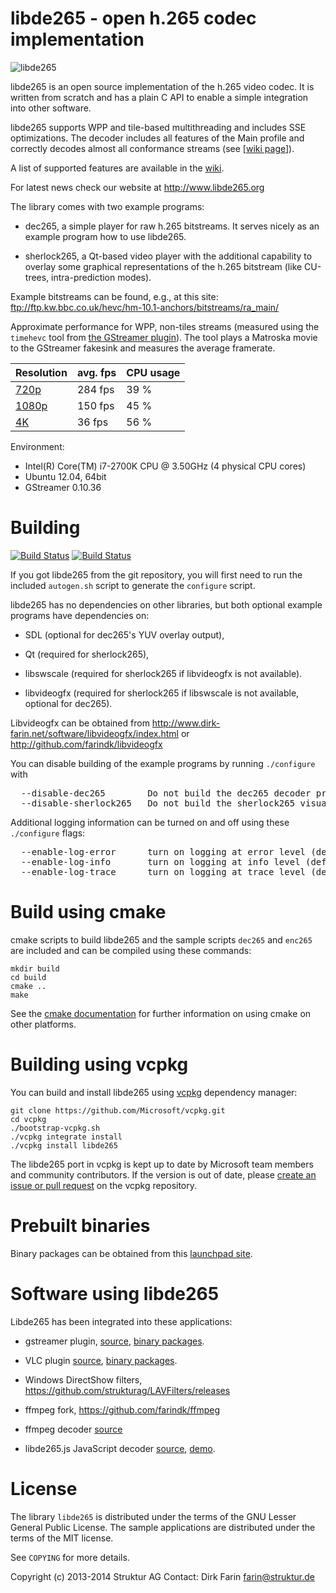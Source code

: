 
libde265 - open h.265 codec implementation
==========================================

![libde265](libde265.png)

libde265 is an open source implementation of the h.265 video codec.
It is written from scratch and has a plain C API to enable
a simple integration into other software.

libde265 supports WPP and tile-based multithreading and includes SSE optimizations.
The decoder includes all features of the Main profile and correctly decodes almost all
conformance streams (see [[wiki page](https://github.com/strukturag/libde265/wiki/Decoder-conformance)]).

A list of supported features are available in the [wiki](https://github.com/strukturag/libde265/wiki/Supported-decoding-features).

For latest news check our website at http://www.libde265.org

The library comes with two example programs:

- dec265, a simple player for raw h.265 bitstreams.
          It serves nicely as an example program how to use libde265.

- sherlock265, a Qt-based video player with the additional capability
          to overlay some graphical representations of the h.265
          bitstream (like CU-trees, intra-prediction modes).

Example bitstreams can be found, e.g., at this site:
  ftp://ftp.kw.bbc.co.uk/hevc/hm-10.1-anchors/bitstreams/ra_main/

Approximate performance for WPP, non-tiles streams (measured using the `timehevc`
tool from [the GStreamer plugin](https://github.com/strukturag/gstreamer-libde265)).
The tool plays a Matroska movie to the GStreamer fakesink and measures
the average framerate.

| Resolution        | avg. fps | CPU usage |
| ----------------- | -------- | --------- |
| [720p][1]         |  284 fps |      39 % |
| [1080p][2]        |  150 fps |      45 % |
| [4K][3]           |   36 fps |      56 % |

Environment:
- Intel(R) Core(TM) i7-2700K CPU @ 3.50GHz (4 physical CPU cores)
- Ubuntu 12.04, 64bit
- GStreamer 0.10.36

[1]: http://trailers.divx.com/hevc/TearsOfSteel_720p_24fps_27qp_831kbps_720p_GPSNR_41.65_HM11_2aud_7subs.mkv
[2]: http://trailers.divx.com/hevc/TearsOfSteel_1080p_24fps_27qp_1474kbps_GPSNR_42.29_HM11_2aud_7subs.mkv
[3]: http://trailers.divx.com/hevc/TearsOfSteel_4K_24fps_9500kbps_2aud_9subs.mkv


Building
========

[![Build Status](https://github.com/strukturag/libde265/workflows/build/badge.svg)](https://github.com/strukturag/libde265/actions) [![Build Status](https://ci.appveyor.com/api/projects/status/github/strukturag/libde265?svg=true)](https://ci.appveyor.com/project/strukturag/libde265)

If you got libde265 from the git repository, you will first need to run
the included `autogen.sh` script to generate the `configure` script.

libde265 has no dependencies on other libraries, but both optional example programs
have dependencies on:

- SDL (optional for dec265's YUV overlay output),

- Qt (required for sherlock265),

- libswscale (required for sherlock265 if libvideogfx is not available).

- libvideogfx (required for sherlock265 if libswscale is not available,
  optional for dec265).

Libvideogfx can be obtained from
  http://www.dirk-farin.net/software/libvideogfx/index.html
or
  http://github.com/farindk/libvideogfx


You can disable building of the example programs by running `./configure` with
<pre>
  --disable-dec265        Do not build the dec265 decoder program.
  --disable-sherlock265   Do not build the sherlock265 visual inspection program.
</pre>

Additional logging information can be turned on and off using these `./configure` flags:
<pre>
  --enable-log-error      turn on logging at error level (default=yes)
  --enable-log-info       turn on logging at info level (default=no)
  --enable-log-trace      turn on logging at trace level (default=no)
</pre>


Build using cmake
=================

cmake scripts to build libde265 and the sample scripts `dec265` and `enc265` are
included and can be compiled using these commands:

```
mkdir build
cd build
cmake ..
make
```

See the [cmake documentation](http://www.cmake.org) for further information on
using cmake on other platforms.


Building using vcpkg
====================

You can build and install libde265 using [vcpkg](https://github.com/Microsoft/vcpkg/) dependency manager:

```
git clone https://github.com/Microsoft/vcpkg.git
cd vcpkg
./bootstrap-vcpkg.sh
./vcpkg integrate install
./vcpkg install libde265
```

The libde265 port in vcpkg is kept up to date by Microsoft team members and community contributors. If the version is out of date, please [create an issue or pull request](https://github.com/Microsoft/vcpkg) on the vcpkg repository.


Prebuilt binaries
=================

Binary packages can be obtained from this [launchpad site](https://launchpad.net/~strukturag/+archive/libde265).


Software using libde265
=======================

Libde265 has been integrated into these applications:

- gstreamer plugin, [source](https://github.com/strukturag/gstreamer-libde265), [binary packages](https://launchpad.net/~strukturag/+archive/libde265).

- VLC plugin [source](https://github.com/strukturag/vlc-libde265), [binary packages](https://launchpad.net/~strukturag/+archive/libde265).

- Windows DirectShow filters, https://github.com/strukturag/LAVFilters/releases

- ffmpeg fork, https://github.com/farindk/ffmpeg

- ffmpeg decoder [source](https://github.com/strukturag/libde265-ffmpeg)

- libde265.js JavaScript decoder [source](https://github.com/strukturag/libde265.js), [demo](https://strukturag.github.io/libde265.js/).


License
=======

The library `libde265` is distributed under the terms of the GNU Lesser
General Public License. The sample applications are distributed under
the terms of the MIT license.

See `COPYING` for more details.

Copyright (c) 2013-2014 Struktur AG
Contact: Dirk Farin <farin@struktur.de>
